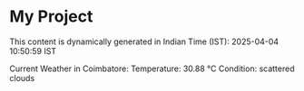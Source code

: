 # My Project

This content is dynamically generated in Indian Time (IST): 2025-04-04 10:50:59 IST


Current Weather in Coimbatore:
Temperature: 30.88 °C
Condition: scattered clouds
